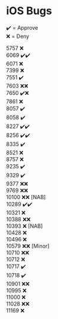 # iOS Bugs

✔️ = Approve  
❌ = Deny

5757 ❌  
6069 ✔️✔️  
6071 ❌  
7399 ❌  
7551 ✔️  
7603 ❌❌  
7650 ✔️❌  
7861 ❌  
8057 ✔️  
8058 ✔️  
8227 ✔️✔️  
8256 ✔️✔️  
8335 ✔️  
8521 ❌  
8757 ❌  
9235 ✔️  
9329 ✔️  
9377 ❌❌  
9769 ❌❌  
10100 ❌❌ [NAB]  
10289 ✔️✔️  
10321 ❌  
10388 ❌❌  
10393 ❌ [NAB]  
10428 ❌  
10496 ❌  
10579 ❌❌ [Minor]  
10710 ❌❌  
10712 ❌  
10717 ✔️  
10718 ✔️  
10901 ❌❌  
10995 ❌  
11000 ❌  
11028 ❌❌  
11169 ❌

